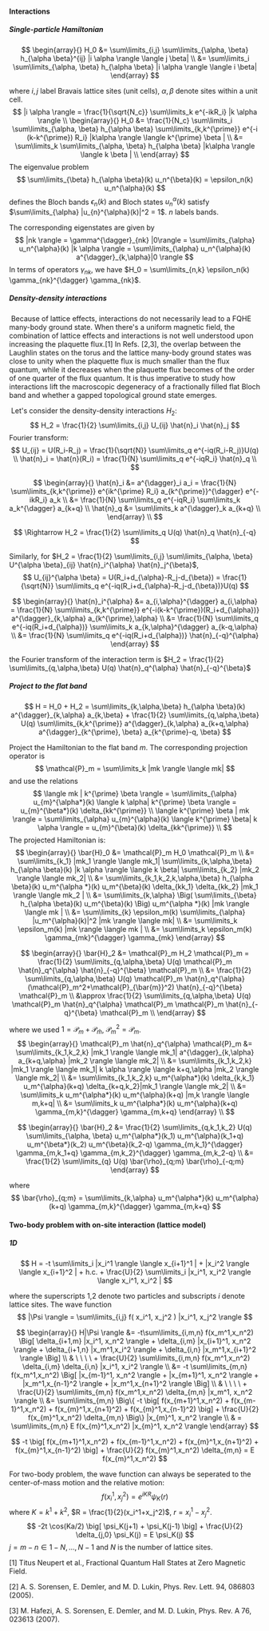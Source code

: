 #### Interactions

##### Single-particle Hamiltonian

$$
\begin{array}{}
H_0 &= \sum\limits_{i,j} \sum\limits_{\alpha, \beta} h_{\alpha \beta}^{ij} |i \alpha \rangle \langle j \beta| \\
&= \sum\limits_i \sum\limits_{\alpha, \beta} h_{\alpha \beta} |i \alpha \rangle \langle i \beta|
\end{array}
$$

where $i,j$ label Bravais lattice sites (unit cells), $\alpha, \beta$ denote sites within a unit cell.
$$
|i \alpha \rangle = \frac{1}{\sqrt{N_c}} \sum\limits_k e^{-ikR_i} |k \alpha \rangle \\
\begin{array}{}
H_0 &= \frac{1}{N_c} \sum\limits_i \sum\limits_{\alpha, \beta} h_{\alpha \beta} \sum\limits_{k,k^{\prime}} e^{-i (k-k^{\prime}) R_i} |k\alpha \rangle \langle k^{\prime} \beta | \\
&= \sum\limits_k \sum\limits_{\alpha, \beta} h_{\alpha \beta} |k\alpha \rangle \langle k \beta | \\
\end{array}
$$
The eigenvalue problem
$$
\sum\limits_{\beta} h_{\alpha \beta}(k) u_n^{\beta}(k) = \epsilon_n(k) u_n^{\alpha}(k)
$$
defines the Bloch bands $\epsilon_{n}(k)$ and Bloch states $u_n^{\alpha}(k)$ satisfy $\sum\limits_{\alpha} |u_{n}^{\alpha}(k)|^2 = 1$. $n$ labels bands.

The corresponding eigenstates are given by
$$
|nk \rangle = \gamma^{\dagger}_{nk} |0\rangle = \sum\limits_{\alpha} u_n^{\alpha}(k) |k \alpha \rangle = \sum\limits_{\alpha} u_n^{\alpha}(k) a^{\dagger}_{k,\alpha}|0 \rangle
$$
In terms of operators $\gamma_{nk}$, we have $H_0 = \sum\limits_{n,k} \epsilon_n(k) \gamma_{nk}^{\dagger} \gamma_{nk}$.



##### Density-density interactions

​	Because of lattice effects, interactions do not necessarily lead to a FQHE many-body ground state. When there's a uniform magnetic field, the combination of lattice effects and interactions is not well understood upon increasing the plaquette flux.[1] In Refs. [2,3], the overlap between the Laughlin states on the torus and the lattice many-body ground states was close to unity when the plaquette flux is much smaller than the flux quantum, while it decreases when the plaquette flux becomes of the order of one quarter of the flux quantum. It is thus imperative to study how interactions lift the macroscopic degeneracy of a fractionally filled flat Bloch band and whether a gapped topological ground state emerges. 

​	Let's consider the density-density interactions $H_2$:
$$
H_2 = \frac{1}{2} \sum\limits_{i,j} U_{ij} \hat{n}_i \hat{n}_j
$$
Fourier transform:
$$
U_{ij} = U(R_i-R_j) = \frac{1}{\sqrt{N}} \sum\limits_q e^{-iq(R_i-R_j)}U(q) \\
\hat{n}_i = \hat{n}(R_i) = \frac{1}{N} \sum\limits_q e^{-iqR_i} \hat{n}_q \\
$$

$$
\begin{array}{}
\hat{n}_i &= a^{\dagger}_i a_i = \frac{1}{N} \sum\limits_{k,k^{\prime}} e^{ik^{\prime} R_i} a_{k^{\prime}}^{\dagger} e^{-ikR_i} a_k \\
&= \frac{1}{N} \sum\limits_q e^{-iqR_i} \sum\limits_k a_k^{\dagger} a_{k+q} \\
\hat{n}_q &=  \sum\limits_k a^{\dagger}_k a_{k+q} \\
\end{array} \\
$$

$$
\Rightarrow H_2 = \frac{1}{2} \sum\limits_q U(q) \hat{n}_q \hat{n}_{-q}
$$



Similarly, for $H_2 = \frac{1}{2} \sum\limits_{i,j} \sum\limits_{\alpha, \beta} U^{\alpha \beta}_{ij} \hat{n}_i^{\alpha} \hat{n}_j^{\beta}$, 
$$
U_{ij}^{\alpha \beta} = U(R_i+d_{\alpha}-R_j-d_{\beta}) = \frac{1}{\sqrt{N}} \sum\limits_q e^{-iq(R_i+d_{\alpha}-R_j-d_{\beta})}U(q)
$$

$$
\begin{array}{}
\hat{n}_i^{\alpha} 
&= a_{i,\alpha}^{\dagger} a_{i,\alpha} = \frac{1}{N} \sum\limits_{k,k^{\prime}} e^{-i(k-k^{\prime})(R_i+d_{\alpha})} a^{\dagger}_{k,\alpha} a_{k^{\prime},\alpha} \\
&= \frac{1}{N} \sum\limits_q e^{-iq(R_i+d_{\alpha})} \sum\limits_k a_{k,\alpha}^{\dagger} a_{k-q,\alpha} \\
&= \frac{1}{N} \sum\limits_q e^{-iq(R_i+d_{\alpha})} \hat{n}_{-q}^{\alpha}
\end{array}
$$

the Fourier transform of the interaction term is $H_2 = \frac{1}{2} \sum\limits_{q,\alpha,\beta} U(q) \hat{n}_q^{\alpha} \hat{n}_{-q}^{\beta}$



##### Project to the flat band

$$
H = H_0 + H_2 = \sum\limits_{k,\alpha,\beta} h_{\alpha \beta}(k) a^{\dagger}_{k,\alpha} a_{k,\beta} + \frac{1}{2} \sum\limits_{q,\alpha,\beta} U(q) \sum\limits_{k,k^{\prime}} a^{\dagger}_{k,\alpha} a_{k+q,\alpha} a^{\dagger}_{k^{\prime}, \beta} a_{k^{\prime}-q, \beta}
$$

Project the Hamiltonian to the flat band $m$. The corresponding projection operator is
$$
\mathcal{P}_m = \sum\limits_k |mk \rangle \langle mk|
$$
and use the relations
$$
\langle mk | k^{\prime} \beta \rangle = \sum\limits_{\alpha} u_{m}^{\alpha*}(k) \langle k \alpha| k^{\prime} \beta \rangle = u_{m}^{\beta*}(k) \delta_{kk^{\prime}} \\
\langle k^{\prime} \beta | mk \rangle = \sum\limits_{\alpha} u_{m}^{\alpha}(k) \langle k^{\prime} \beta| k \alpha  \rangle = u_{m}^{\beta}(k) \delta_{kk^{\prime}} \\
$$
The projected Hamiltonian is:
$$
\begin{array}{}
\bar{H}_0 
&= \mathcal{P}_m H_0 \mathcal{P}_m \\
&= \sum\limits_{k_1} |mk_1 \rangle \langle mk_1|  \sum\limits_{k,\alpha,\beta} h_{\alpha \beta}(k) |k \alpha \rangle \langle k \beta|   \sum\limits_{k_2} |mk_2 \rangle \langle mk_2| \\
&= \sum\limits_{k_1,k_2,k,\alpha,\beta} h_{\alpha \beta}(k) u_m^{\alpha *}(k) u_m^{\beta}(k) \delta_{kk_1} \delta_{kk_2} |mk_1 \rangle \langle mk_2 | \\
&= \sum\limits_{k,\alpha} \Big( \sum\limits_{\beta} h_{\alpha \beta}(k) u_m^{\beta}(k) \Big) u_m^{\alpha *}(k)  |mk \rangle \langle mk | \\
&= \sum\limits_{k} \epsilon_m(k)  \sum\limits_{\alpha} |u_m^{\alpha}(k)|^2 |mk \rangle \langle mk| \\
&= \sum\limits_k \epsilon_m(k) |mk \rangle \langle mk | \\
&= \sum\limits_k \epsilon_m(k) \gamma_{mk}^{\dagger} \gamma_{mk}
\end{array}
$$

$$
\begin{array}{}
\bar{H}_2 
&= \mathcal{P}_m H_2 \mathcal{P}_m =  \frac{1}{2} \sum\limits_{q,\alpha,\beta} U(q)  \mathcal{P}_m \hat{n}_q^{\alpha} \hat{n}_{-q}^{\beta}  \mathcal{P}_m \\
&= \frac{1}{2} \sum\limits_{q,\alpha,\beta} U(q)  \mathcal{P}_m \hat{n}_q^{\alpha} (\mathcal{P}_m^2+\mathcal{P}_{\bar{m}}^2) \hat{n}_{-q}^{\beta}  \mathcal{P}_m \\
&\approx  \frac{1}{2} \sum\limits_{q,\alpha,\beta} U(q)  \mathcal{P}_m \hat{n}_q^{\alpha} \mathcal{P}_m \mathcal{P}_m \hat{n}_{-q}^{\beta}  \mathcal{P}_m \\
\end{array}
$$

where we used $1=\mathcal{P}_m + \mathcal{P}_{\bar{m}}$, $\mathcal{P}_m^2 = \mathcal{P}_m$.
$$
\begin{array}{}
\mathcal{P}_m \hat{n}_q^{\alpha} \mathcal{P}_m 
&= \sum\limits_{k_1,k_2,k} |mk_1 \rangle \langle mk_1| a^{\dagger}_{k,\alpha} a_{k+q,\alpha} |mk_2 \rangle \langle mk_2| \\
&= \sum\limits_{k_1,k_2,k} |mk_1 \rangle \langle mk_1| k \alpha \rangle \langle k+q,\alpha |mk_2 \rangle \langle mk_2| \\
&= \sum\limits_{k_1,k_2,k} u_m^{\alpha*}(k) \delta_{k,k_1} u_m^{\alpha}(k+q) \delta_{k+q,k_2}|mk_1 \rangle \langle mk_2| \\
&= \sum\limits_k u_m^{\alpha*}(k) u_m^{\alpha}(k+q) |m,k \rangle \langle m,k+q| \\
&= \sum\limits_k u_m^{\alpha*}(k) u_m^{\alpha}(k+q) \gamma_{m,k}^{\dagger} \gamma_{m,k+q}
\end{array} \\
$$

$$
\begin{array}{}
\bar{H}_2 
&= \frac{1}{2} \sum\limits_{q,k_1,k_2} U(q) \sum\limits_{\alpha, \beta} u_m^{\alpha*}(k_1) u_m^{\alpha}(k_1+q)  u_m^{\beta*}(k_2) u_m^{\beta}(k_2-q)   \gamma_{m,k_1}^{\dagger} \gamma_{m,k_1+q} \gamma_{m,k_2}^{\dagger} \gamma_{m,k_2-q} \\
&= \frac{1}{2} \sum\limits_{q} U(q) \bar{\rho}_{q;m} \bar{\rho}_{-q;m} 
\end{array} 
$$

where
$$
\bar{\rho}_{q;m} = \sum\limits_{k,\alpha} u_m^{\alpha*}(k) u_m^{\alpha}(k+q) \gamma_{m,k}^{\dagger} \gamma_{m,k+q}
$$


#### Two-body problem with on-site interaction (lattice model)

##### 1D

$$
H = -t \sum\limits_i |x_i^1 \rangle \langle x_{i+1}^1 | + |x_i^2 \rangle \langle x_{i+1}^2 | + h.c. + \frac{U}{2} \sum\limits_i |x_i^1, x_i^2 \rangle \langle x_i^1, x_i^2 |
$$

where the superscripts 1,2 denote two particles and subscripts $i$ denote lattice sites. The wave function
$$
|\Psi \rangle = \sum\limits_{i,j} f( x_i^1, x_j^2 ) |x_i^1, x_j^2 \rangle
$$

$$
\begin{array}{}
H|\Psi \rangle &= -t\sum\limits_{i,m,n} f(x_m^1,x_n^2) \Big[ \delta_{i+1,m} |x_i^1, x_n^2 \rangle + \delta_{i,m} |x_{i+1}^1, x_n^2 \rangle + \delta_{i+1,n} |x_m^1,x_i^2 \rangle + \delta_{i,n} |x_m^1,x_{i+1}^2 \rangle \Big] \\
& \ \ \ \ + \frac{U}{2} \sum\limits_{i,m,n} f(x_m^1,x_n^2) \delta_{i,m} \delta_{i,n} |x_i^1, x_i^2 \rangle \\
&= -t \sum\limits_{m,n} f(x_m^1,x_n^2) \Big[ |x_{m-1}^1, x_n^2 \rangle +  |x_{m+1}^1, x_n^2 \rangle +  |x_m^1,x_{n-1}^2 \rangle + |x_m^1,x_{n+1}^2 \rangle \Big] \\
& \ \ \ \ + \frac{U}{2} \sum\limits_{m,n} f(x_m^1,x_n^2) \delta_{m,n} |x_m^1, x_n^2 \rangle \\
&= \sum\limits_{m,n} \Big\{ -t \big[ f(x_{m+1}^1,x_n^2) + f(x_{m-1}^1,x_n^2) +  f(x_{m}^1,x_{n+1}^2) + f(x_{m}^1,x_{n-1}^2) \big] + \frac{U}{2} f(x_{m}^1,x_n^2) \delta_{m,n} \Big\} |x_{m}^1, x_n^2 \rangle \\
& = \sum\limits_{m,n} E  f(x_{m}^1,x_n^2) |x_{m}^1, x_n^2 \rangle
 \end{array}
$$

$$
-t \big[ f(x_{m+1}^1,x_n^2) + f(x_{m-1}^1,x_n^2) +  f(x_{m}^1,x_{n+1}^2) + f(x_{m}^1,x_{n-1}^2) \big] + \frac{U}{2} f(x_{m}^1,x_n^2) \delta_{m,n} = E  f(x_{m}^1,x_n^2) 
$$

For two-body problem, the wave function can always be seperated to the center-of-mass motion and the relative motion:
$$
f(x_i^1,x_j^2) = e^{ iKR} \psi_K(r)
$$
where $K=k^1+k^2$, $R = \frac{1}{2}(x_i^1+x_j^2)$, $r=x_i^1-x_j^2$.
$$
-2t \cos(Ka/2) \big[ \psi_K(j+1) + \psi_K(j-1) \big] + \frac{U}{2} \delta_{j,0} \psi_K(j) = E \psi_K(j)
$$
$j=m-n \in 1-N, \dots, N-1$ and $N$ is the number of lattice sites.











[1] Titus Neupert et al., Fractional Quantum Hall States at Zero Magnetic Field.

[2] A. S. Sorensen, E. Demler, and M. D. Lukin, Phys. Rev. Lett. 94, 086803 (2005).

[3] M. Hafezi, A. S. Sorensen, E. Demler, and M. D. Lukin, Phys. Rev. A 76, 023613 (2007).